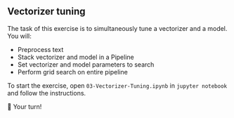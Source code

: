## Vectorizer tuning

The task of this exercise is to simultaneously tune a vectorizer and a model. You will:

- Preprocess text
- Stack vectorizer and model in a Pipeline
- Set vectorizer and model parameters to search
- Perform grid search on entire pipeline

To start the exercise, open `03-Vectorizer-Tuning.ipynb` in `jupyter notebook` and follow the instructions.

🚀 Your turn!
